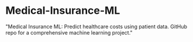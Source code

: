 # Medical-Insurance-ML
"Medical Insurance ML: Predict healthcare costs using patient data. GitHub repo for a comprehensive machine learning project."
